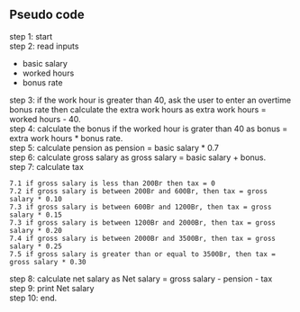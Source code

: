 ## Pseudo code  
step 1: start  
step 2: read inputs  
- basic salary
- worked hours 
- bonus rate  

step 3: if the work hour is greater than 40, ask the user to enter an overtime bonus rate then calculate the extra work hours as extra work hours = worked hours - 40.  
step 4: calculate the bonus if the worked hour is grater than 40 as bonus = extra work  hours * bonus rate.  
step 5: calculate pension as pension = basic salary * 0.7  
step 6: calculate gross salary as gross salary = basic salary + bonus.  
step 7: calculate tax  

    7.1 if gross salary is less than 200Br then tax = 0
    7.2 if gross salary is between 200Br and 600Br, then tax = gross salary * 0.10
    7.3 if gross salary is between 600Br and 1200Br, then tax = gross salary * 0.15
    7.3 if gross salary is between 1200Br and 2000Br, then tax = gross salary * 0.20
    7.4 if gross salary is between 2000Br and 3500Br, then tax = gross salary * 0.25
    7.5 if gross salary is greater than or equal to 3500Br, then tax = gross salary * 0.30  
step 8: calculate net salary as Net salary = gross salary - pension - tax  
step 9: print Net salary  
step 10: end.  